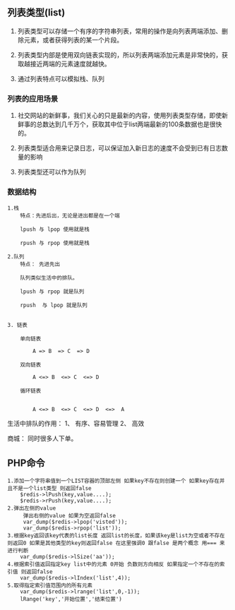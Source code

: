 ## 列表类型(list)

1. 列表类型可以存储一个有序的字符串列表，常用的操作是向列表两端添加、删除元素，或者获得列表的某一个片段。

2. 列表类型内部是使用双向链表实现的，所以列表两端添加元素是非常快的，获取越接近两端的元素速度就越快。

3. 通过列表特点可以模拟栈、队列


### 列表的应用场景

1. 社交网站的新鲜事，我们关心的只是最新的内容，使用列表类型存储，即使新鲜事的总数达到几千万个，获取其中位于list两端最新的100条数据也是很快的。

2. 列表类型适合用来记录日志，可以保证加入新日志的速度不会受到已有日志数量的影响

3. 列表类型还可以作为队列
### 数据结构 ###

	1.栈
		特点：先进后出，无论是进出都是在一个端
		
		lpush 与 lpop 使用就是栈
		
		rpush 与 rpop 使用就是栈
			
	2.队列
		特点： 先进先出

		队列类似生活中的排队。

		lpush 与 rpop 就是队列

		rpush  与 lpop 就是队列


	3. 链表

		单向链表
	
			A => B  => C  => D
	
		双向链表
		
			A <=> B  <=> C  <=> D
	
		循环链表
	
			
			A <=> B  <=> C  <=> D  <=>  A


生活中排队的作用： 1、 有序、容易管理 2、 高效

商城： 同时很多人下单。 


## PHP命令 ##
	1.添加一个字符串值到一个LIST容器的顶部左侧 如果key不存在则创建一个 如果key存在并且不是一个list类型 则返回false
		$redis->lPush(key,value....);
		$redis->rPush(key,value....);
	2.弹出左侧的value
		 弹出右侧的value 如果为空返回false
		 var_dump($redis->lpop('visted'));
		 var_dump($redis->rpop('list'));
    3.根据key返回该key代表的list长度 返回list的长度，如果该key是list为空或者不存在则返回0 如果是其他类型的key则返回false 在这里强调0 跟false 是两个概念 用=== 来进行判断
		var_dump($redis->lSize('aa'));
    4.根据索引值返回指定key list中的元素 0开始 负数则方向相反 如果指定一个不存在的索引值 则返回false
		var_dump($redis->lIndex('list',4));
    5.取得指定索引值范围内的所有元素
		var_dump($redis->lrange('list',0,-1));
		lRange('key','开始位置','结束位置')













































